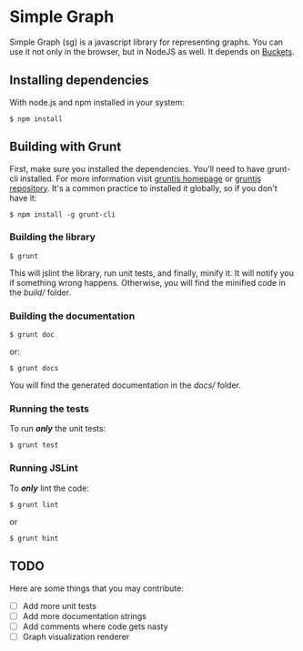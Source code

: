 Simple Graph
============

Simple Graph (sg) is a javascript library for representing graphs. You can use it not only in the browser, but in NodeJS as well. It depends on [Buckets](https://github.com/mauriciosantos/buckets).

Installing dependencies
-----------------------

With node.js and npm installed in your system:

`$ npm install`

Building with Grunt
-------------------

First, make sure you installed the dependencies. You'll need to have grunt-cli installed. For more information visit [gruntjs homepage](http://gruntjs.com/) or [gruntjs repository](https://github.com/gruntjs/grunt/). It's a common practice to installed it globally, so if you don't have it:

`$ npm install -g grunt-cli`

### Building the library

`$ grunt`

This will jslint the library, run unit tests, and finally, minify it. It will notify you if something wrong happens. Otherwise, you will find the minified code in the *build/* folder.

### Building the documentation

`$ grunt doc`

or:

`$ grunt docs`

You will find the generated documentation in the *docs/* folder.

### Running the tests

To run ***only*** the unit tests:

`$ grunt test`

### Running JSLint

To ***only*** lint the code:

`$ grunt lint`

or

`$ grunt hint`

TODO
----

Here are some things that you may contribute:

- [ ] Add more unit tests
- [ ] Add more documentation strings
- [ ] Add comments where code gets nasty
- [ ] Graph visualization renderer
